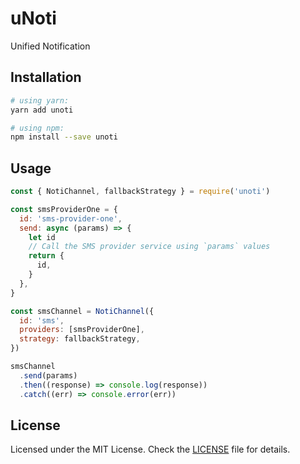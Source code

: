 # uNoti

Unified Notification

## Installation

```sh
# using yarn:
yarn add unoti

# using npm:
npm install --save unoti
```

## Usage

```js
const { NotiChannel, fallbackStrategy } = require('unoti')

const smsProviderOne = {
  id: 'sms-provider-one',
  send: async (params) => {
    let id
    // Call the SMS provider service using `params` values
    return {
      id,
    }
  },
}

const smsChannel = NotiChannel({
  id: 'sms',
  providers: [smsProviderOne],
  strategy: fallbackStrategy,
})

smsChannel
  .send(params)
  .then((response) => console.log(response))
  .catch((err) => console.error(err))
```

## License

Licensed under the MIT License. Check the [LICENSE](./LICENSE) file for details.
